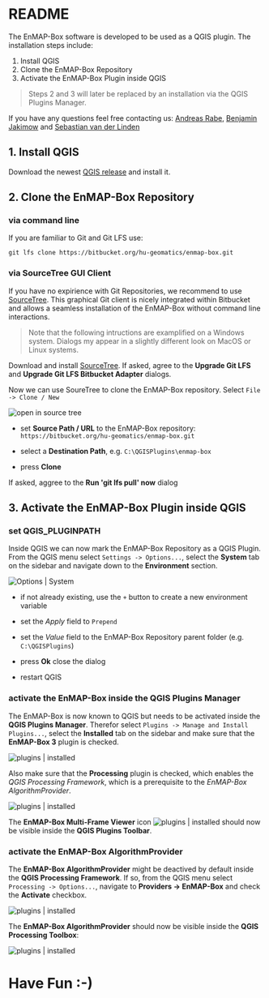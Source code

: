 # README #

The EnMAP-Box software is developed to be used as a QGIS plugin. The installation steps include: 

1. Install QGIS
2. Clone the EnMAP-Box Repository
3. Activate the EnMAP-Box Plugin inside QGIS

> Steps 2 and 3 will later be replaced by an installation via the QGIS Plugins Manager.

If you have any questions feel free contacting us: 
[Andreas Rabe](https://www.geographie.hu-berlin.de/de/Members/rabe_andreas),
[Benjamin Jakimow](https://www.geographie.hu-berlin.de/de/Members/jakimow_benjamin) and
[Sebastian van der Linden](https://www.geographie.hu-berlin.de/de/Members/linden_sebastian)

## 1. Install QGIS ##

Download the newest [QGIS release](http://www.qgis.org/en/site/forusers/download.html) and install it.

## 2. Clone the EnMAP-Box Repository ##

### via command line ###

If you are familiar to Git and Git LFS use: 

`git lfs clone https://bitbucket.org/hu-geomatics/enmap-box.git`

### via SourceTree GUI Client ###

If you have no expirience with Git Repositories, we recommend to use
[SourceTree](https://www.sourcetreeapp.com/). 
This graphical Git client is nicely integrated within Bitbucket and allows a 
seamless installation of the EnMAP-Box without command line interactions.

> Note that the following intructions are examplified on a Windows system. Dialogs my appear in a slightly different look on MacOS or Linux systems. 

Download and install [SourceTree](https://www.sourcetreeapp.com/). 
If asked, agree to the **Upgrade Git LFS** and **Upgrade Git LFS Bitbucket Adapter** dialogs.

Now we can use SoureTree to clone the EnMAP-Box repository. Select `File -> Clone / New`

![open in source tree](README/cloneInSourceTree.png)

- set **Source Path / URL** to the EnMAP-Box repository: `https://bitbucket.org/hu-geomatics/enmap-box.git`

- select a **Destination Path**, e.g. `C:\QGISPlugins\enmap-box`

- press **Clone**

If asked, aggree to the **Run 'git lfs pull' now** dialog

## 3. Activate the EnMAP-Box Plugin inside QGIS ###

### set QGIS_PLUGINPATH ###

Inside QGIS we can now mark the EnMAP-Box Repository as a QGIS Plugin. From the QGIS menu select `Settings -> Options...`, select the **System** tab on the sidebar and navigate down to the **Environment** section.  

![Options | System](README/optionsSystem.png)

- if not already existing, use the `+` button to create a new environment variable

- set the *Apply* field to `Prepend`

- set the *Value* field to the EnMAP-Box Repository parent folder (e.g. `C:\QGISPlugins`)

- press **Ok** close the dialog

- restart QGIS

### activate the EnMAP-Box inside the QGIS Plugins Manager

The EnMAP-Box is now known to QGIS but needs to be activated inside the **QGIS Plugins Manager**. 
Therefor select `Plugins -> Manage and Install Plugins...`, select the **Installed** tab on the sidebar and make sure that the **EnMAP-Box 3** plugin is checked.

![plugins | installed](README/pluginsInstalled.png)

Also make sure that the **Processing** plugin is checked, which enables the *QGIS Processing Framework*, which is a prerequisite to the *EnMAP-Box AlgorithmProvider*.

![plugins | installed](README/pluginsInstalled2.png)

The **EnMAP-Box Multi-Frame Viewer** icon
![plugins | installed](README/boxIcon.png)
should now be visible inside the **QGIS Plugins Toolbar**.

### activate the EnMAP-Box AlgorithmProvider ###

The **EnMAP-Box AlgorithmProvider** might be deactived by default inside the **QGIS Processing Framework**. If so, from the QGIS menu select `Processing -> Options...`, navigate to **Providers -> EnMAP-Box** and check the **Activate** checkbox.

![plugins | installed](README/processingOptions.png)

The **EnMAP-Box AlgorithmProvider** should now be visible inside the **QGIS Processing Toolbox**:

![plugins | installed](README/algorithmProvider.png)

# Have Fun :-) #